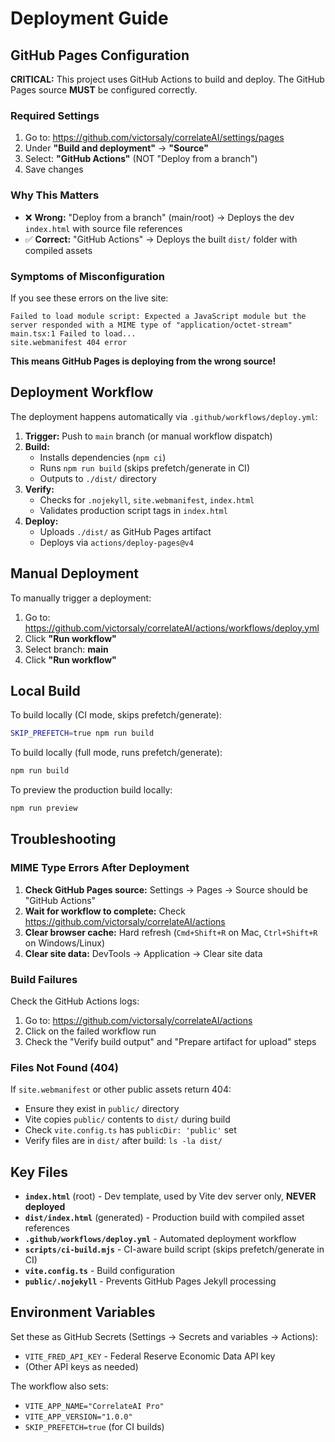 # Deployment Guide

## GitHub Pages Configuration

**CRITICAL:** This project uses GitHub Actions to build and deploy. The GitHub Pages source **MUST** be configured correctly.

### Required Settings

1. Go to: https://github.com/victorsaly/correlateAI/settings/pages
2. Under **"Build and deployment"** → **"Source"**
3. Select: **"GitHub Actions"** (NOT "Deploy from a branch")
4. Save changes

### Why This Matters

- ❌ **Wrong:** "Deploy from a branch" (main/root) → Deploys the dev `index.html` with source file references
- ✅ **Correct:** "GitHub Actions" → Deploys the built `dist/` folder with compiled assets

### Symptoms of Misconfiguration

If you see these errors on the live site:
```
Failed to load module script: Expected a JavaScript module but the server responded with a MIME type of "application/octet-stream"
main.tsx:1 Failed to load...
site.webmanifest 404 error
```

**This means GitHub Pages is deploying from the wrong source!**

## Deployment Workflow

The deployment happens automatically via `.github/workflows/deploy.yml`:

1. **Trigger:** Push to `main` branch (or manual workflow dispatch)
2. **Build:** 
   - Installs dependencies (`npm ci`)
   - Runs `npm run build` (skips prefetch/generate in CI)
   - Outputs to `./dist/` directory
3. **Verify:** 
   - Checks for `.nojekyll`, `site.webmanifest`, `index.html`
   - Validates production script tags in `index.html`
4. **Deploy:**
   - Uploads `./dist/` as GitHub Pages artifact
   - Deploys via `actions/deploy-pages@v4`

## Manual Deployment

To manually trigger a deployment:

1. Go to: https://github.com/victorsaly/correlateAI/actions/workflows/deploy.yml
2. Click **"Run workflow"**
3. Select branch: **main**
4. Click **"Run workflow"**

## Local Build

To build locally (CI mode, skips prefetch/generate):
```bash
SKIP_PREFETCH=true npm run build
```

To build locally (full mode, runs prefetch/generate):
```bash
npm run build
```

To preview the production build locally:
```bash
npm run preview
```

## Troubleshooting

### MIME Type Errors After Deployment

1. **Check GitHub Pages source:** Settings → Pages → Source should be "GitHub Actions"
2. **Wait for workflow to complete:** Check https://github.com/victorsaly/correlateAI/actions
3. **Clear browser cache:** Hard refresh (`Cmd+Shift+R` on Mac, `Ctrl+Shift+R` on Windows/Linux)
4. **Clear site data:** DevTools → Application → Clear site data

### Build Failures

Check the GitHub Actions logs:
1. Go to: https://github.com/victorsaly/correlateAI/actions
2. Click on the failed workflow run
3. Check the "Verify build output" and "Prepare artifact for upload" steps

### Files Not Found (404)

If `site.webmanifest` or other public assets return 404:
- Ensure they exist in `public/` directory
- Vite copies `public/` contents to `dist/` during build
- Check `vite.config.ts` has `publicDir: 'public'` set
- Verify files are in `dist/` after build: `ls -la dist/`

## Key Files

- **`index.html`** (root) - Dev template, used by Vite dev server only, **NEVER deployed**
- **`dist/index.html`** (generated) - Production build with compiled asset references
- **`.github/workflows/deploy.yml`** - Automated deployment workflow
- **`scripts/ci-build.mjs`** - CI-aware build script (skips prefetch/generate in CI)
- **`vite.config.ts`** - Build configuration
- **`public/.nojekyll`** - Prevents GitHub Pages Jekyll processing

## Environment Variables

Set these as GitHub Secrets (Settings → Secrets and variables → Actions):

- `VITE_FRED_API_KEY` - Federal Reserve Economic Data API key
- (Other API keys as needed)

The workflow also sets:
- `VITE_APP_NAME="CorrelateAI Pro"`
- `VITE_APP_VERSION="1.0.0"`
- `SKIP_PREFETCH=true` (for CI builds)
